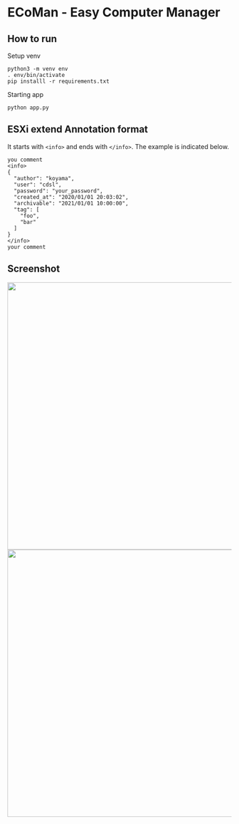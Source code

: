 # ECoMan - Easy Computer Manager

## How to run

Setup venv

```
python3 -m venv env
. env/bin/activate
pip installl -r requirements.txt
```

Starting app

```
python app.py
```

## ESXi extend Annotation format

It starts with `<info>` and ends with `</info>`. The example is indicated below.

```
you comment
<info>
{
  "author": "koyama",
  "user": "cdsl",
  "password": "your_password",
  "created_at": "2020/01/01 20:03:02",
  "archivable": "2021/01/01 10:00:00", 
  "tag": [
    "foo",
    "bar"
  ]
}
</info>
your comment
```

## Screenshot

<img src="https://raw.githubusercontent.com/cdsl-research/kushiyaki/master/screenshot-list.png" width='600'>

<img src="https://raw.githubusercontent.com/cdsl-research/kushiyaki/master/screenshot-detail.png" width='600'>
